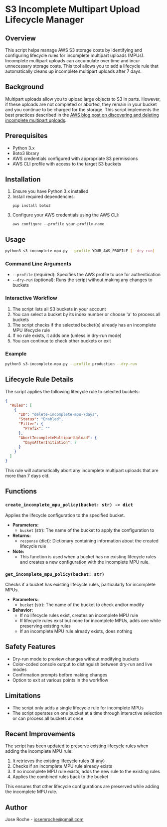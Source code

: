 # S3 Incomplete Multipart Upload Lifecycle Manager

## Overview

This script helps manage AWS S3 storage costs by identifying and configuring lifecycle rules for incomplete multipart uploads (MPUs). Incomplete multipart uploads can accumulate over time and incur unnecessary storage costs. This tool allows you to add a lifecycle rule that automatically cleans up incomplete multipart uploads after 7 days.

## Background

Multipart uploads allow you to upload large objects to S3 in parts. However, if these uploads are not completed or aborted, they remain in your bucket and you continue to be charged for the storage. This script implements the best practices described in the [AWS blog post on discovering and deleting incomplete multipart uploads](https://aws.amazon.com/blogs/aws-cloud-financial-management/discovering-and-deleting-incomplete-multipart-uploads-to-lower-amazon-s3-costs/).

## Prerequisites

- Python 3.x
- Boto3 library
- AWS credentials configured with appropriate S3 permissions
- AWS CLI profile with access to the target S3 buckets

## Installation

1. Ensure you have Python 3.x installed
2. Install required dependencies:
   ```
   pip install boto3
   ```
3. Configure your AWS credentials using the AWS CLI:
   ```
   aws configure --profile your-profile-name
   ```

## Usage

```bash
python3 s3-incomplete-mpu.py --profile YOUR_AWS_PROFILE [--dry-run]
```

### Command Line Arguments

- `--profile` (required): Specifies the AWS profile to use for authentication
- `--dry-run` (optional): Runs the script without making any changes to buckets

### Interactive Workflow

1. The script lists all S3 buckets in your account
2. You can select a bucket by its index number or choose 'a' to process all buckets
3. The script checks if the selected bucket(s) already has an incomplete MPU lifecycle rule
4. If no rule exists, it adds one (unless in dry-run mode)
5. You can continue to check other buckets or exit

### Example

```bash
python3 s3-incomplete-mpu.py --profile production --dry-run
```

## Lifecycle Rule Details

The script applies the following lifecycle rule to selected buckets:

```json
{
  "Rules": [
    {
      "ID": "delete-incomplete-mpu-7days",
      "Status": "Enabled",
      "Filter": {
        "Prefix": ""
      },
      "AbortIncompleteMultipartUpload": {
        "DaysAfterInitiation": 7
      }
    }
  ]
}
```

This rule will automatically abort any incomplete multipart uploads that are more than 7 days old.

## Functions

### `create_incomplete_mpu_policy(bucket: str) -> dict`

Applies the lifecycle configuration to the specified bucket.

- **Parameters:**
  - `bucket` (str): The name of the bucket to apply the configuration to
- **Returns:**
  - `response` (dict): Dictionary containing information about the created lifecycle rule
- **Note:**
  - This function is used when a bucket has no existing lifecycle rules and creates a new configuration with the incomplete MPU rule.

### `get_incomplete_mpu_policy(bucket: str)`

Checks if a bucket has existing lifecycle rules, particularly for incomplete MPUs.

- **Parameters:**
  - `bucket` (str): The name of the bucket to check and/or modify
- **Behavior:**
  - If no lifecycle rules exist, creates an incomplete MPU rule
  - If lifecycle rules exist but none for incomplete MPUs, adds one while preserving existing rules
  - If an incomplete MPU rule already exists, does nothing

## Safety Features

- Dry-run mode to preview changes without modifying buckets
- Color-coded console output to distinguish between dry-run and live modes
- Confirmation prompts before making changes
- Option to exit at various points in the workflow

## Limitations

- The script only adds a single lifecycle rule for incomplete MPUs
- The script operates on one bucket at a time through interactive selection or can process all buckets at once

## Recent Improvements

The script has been updated to preserve existing lifecycle rules when adding the incomplete MPU rule:

1. It retrieves the existing lifecycle rules (if any)
2. Checks if an incomplete MPU rule already exists
3. If no incomplete MPU rule exists, adds the new rule to the existing rules
4. Applies the combined rules back to the bucket

This ensures that other lifecycle configurations are preserved while adding the incomplete MPU rule.

## Author

Jose Roche - josemroche@gmail.com